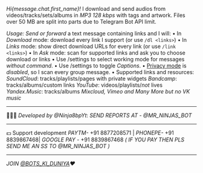 *Hi{message.chat.first_name}!* I download and send audios from videos/tracks/sets/albums in *MP3 128 kbps* with tags and artwork. Files over 50 MB are split into parts due to Telegram Bot API limit.

*Usage:*
_Send or forward_ a text message containing links and I will:
• In *Download* mode: download every link I support (or use `/dl <links>`)
• In *Links* mode: show direct download URLs for every link (or use `/link <links>`)
• In *Ask* mode: scan for supported links and ask you to choose download or links
• Use /settings to select working mode for messages *without command*.
• Use /settings to toggle *Captions*.
• [Privacy mode](https://core.telegram.org/bots#privacy-mode) is _disabled_, so I scan every group message.
• Supported links and resources:
*SoundCloud*: tracks/playlists/pages with private widgets
*Bandcamp*: tracks/albums/custom links
*YouTube*: videos/playlists/_not_ lives
*Yandex.Music*: tracks/albums
*Mixcloud, Vimeo and Many More but no VK music*

------------------------------

👨🏻‍💻 *Developed by @Ninja8bpYt*:
*SEND REPORTS AT - @MR_NINJAS_BOT*

------------------------------

💵 Support development
*PAYTM-* +91 8877208571 | *PHONEPE-* +91 8839867468| *GOOGLE PAY* - +91 8839867468
*( IF YOU PAY THEN PLS SEND ME AN SS TO @MR_NINJAS_BOT )*

------------------------------

*JOIN [@BOTS_KI_DUNIYA](https://t.me/bots_ki_duniya)❤️*
